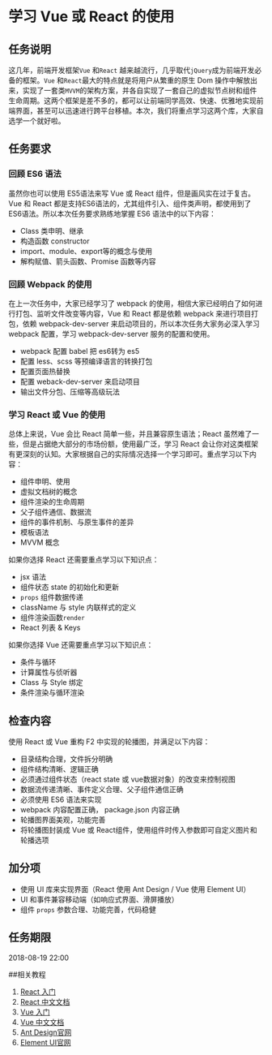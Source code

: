 # 学习 Vue 或 React 的使用

## 任务说明
这几年，前端开发框架`Vue` 和`React` 越来越流行，几乎取代`jQuery`成为前端开发必备的框架。`Vue` 和`React`最大的特点就是将用户从繁重的原生 Dom 操作中解放出来，实现了一套类`MVVM`的架构方案，并各自实现了一套自己的虚拟节点树和组件生命周期。这两个框架是差不多的，都可以让前端同学高效、快速、优雅地实现前端界面，甚至可以迅速进行跨平台移植。本次，我们将重点学习这两个库，大家自选学一个就好啦。

## 任务要求
### 回顾 ES6 语法
虽然你也可以使用 ES5语法来写 Vue 或 React 组件，但是画风实在过于复古。Vue 和 React 都是支持ES6语法的，尤其组件引入、组件类声明，都使用到了ES6语法。所以本次任务要求熟练地掌握 ES6 语法中的以下内容：
  - Class 类申明、继承
  - 构造函数 constructor
  - import、module、export等的概念与使用
  - 解构赋值、箭头函数、Promise 函数等内容

### 回顾 Webpack 的使用
在上一次任务中，大家已经学习了 webpack 的使用，相信大家已经明白了如何进行打包、监听文件改变等内容，Vue 和 React 都是依赖 webpack 来进行项目打包，依赖 webpack-dev-server 来启动项目的，所以本次任务大家务必深入学习 webpack 配置，学习 webpack-dev-server 服务的配置和使用。
  - webpack 配置 babel 把 es6转为 es5
  - 配置 less、scss 等预编译语言的转换打包
  - 配置页面热替换
  - 配置 weback-dev-server 来启动项目
  - 输出文件分包、压缩等高级玩法

### 学习 React 或 Vue 的使用
总体上来说，Vue 会比 React 简单一些，并且兼容原生语法；React 虽然难了一些，但是占据绝大部分的市场份额，使用最广泛，学习 React 会让你对这类框架有更深刻的认知。大家根据自己的实际情况选择一个学习即可。重点学习以下内容：
  - 组件申明、使用
  - 虚拟文档树的概念
  - 组件渲染的生命周期
  - 父子组件通信、数据流
  - 组件的事件机制、与原生事件的差异
  - 模板语法
  - MVVM 概念

如果你选择 React 还需要重点学习以下知识点：
  - jsx 语法
  - 组件状态 state 的初始化和更新
  - `props` 组件数据传递
  - className 与 style 内联样式的定义
  - 组件渲染函数`render`
  - React 列表 & Keys

如果你选择 Vue 还需要重点学习以下知识点：
  - 条件与循环
  - 计算属性与侦听器
  - Class 与 Style 绑定
  - 条件渲染与循环渲染

## 检查内容
使用 React 或 Vue 重构 F2 中实现的轮播图，并满足以下内容：
  - 目录结构合理，文件拆分明确
  - 组件结构清晰、逻辑正确
  - 必须通过组件状态（react state 或 vue数据对象）的改变来控制视图
  - 数据流传递清晰、事件定义合理、父子组件通信正确
  - 必须使用 ES6 语法来实现
  - webpack 内容配置正确， package.json 内容正确
  - 轮播图界面美观，功能完善
  - 将轮播图封装成 Vue 或 React组件，使用组件时传入参数即可自定义图片和轮播选项


## 加分项
 - 使用 UI 库来实现界面（React 使用 Ant Design / Vue 使用 Element UI）
 - UI 和事件兼容移动端（如响应式界面、滑屏播放）
 - 组件 `props` 参数合理、功能完善，代码稳健

 ## 任务期限
 2018-08-19 22:00

 ##相关教程
   1. [React 入门](http://www.runoob.com/react/react-tutorial.html)
   2. [React 中文文档](https://doc.react-china.org/)
   3. [Vue 入门](http://www.runoob.com/vue2/vue-tutorial.html)
   4. [Vue 中文文档](https://cn.vuejs.org/v2/guide/)
   5. [Ant Design官网](https://ant.design/index-cn)
   6. [Element UI官网](http://element-cn.eleme.io/#/zh-CN)
